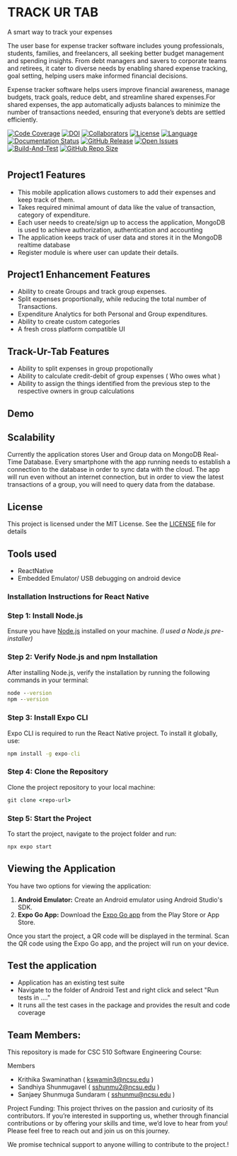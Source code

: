 # TRACK UR TAB
A smart way to track your expenses

The user base for expense tracker software includes young professionals, students, families, and freelancers, all seeking better budget management and spending insights. From debt managers and savers to corporate teams and retirees, it cater to diverse needs by enabling shared expense tracking, goal setting, helping users make informed financial decisions.

Expense tracker software helps users improve financial awareness, manage budgets, track goals, reduce debt, and streamline shared expenses.For shared expenses, the app automatically adjusts balances to minimize the number of transactions needed, ensuring that everyone’s debts are settled efficiently.


[![Code Coverage](https://codecov.io/gh/AtharvaGole/XpensAuditor/branch/main/graphs/badge.svg)](https://codecov.io/gh/SKS2024SE/XpensAuditor/branch/main)
[![DOI](https://zenodo.org/badge/DOI/10.5281/zenodo.7402784.svg)](https://doi.org/10.5281/zenodo.7402784)
[![Collaborators](https://img.shields.io/badge/Collaborators-3-orange.svg?style=flat)](https://github.com/SKS2024SE/Track-Ur-Tab/graphs/contributors)
[![License](https://img.shields.io/badge/License-MIT-purple.svg?style=flat)](https://github.com/SKS2024SE/XpensAuditor/blob/main/LICENSE)
[![Language](https://img.shields.io/badge/Language-Java-blue.svg?style=flat)](https://github.com/SKS2024SE/XpensAuditor/search?l=java)
[![Documentation Status](https://readthedocs.org/projects/ansicolortags/badge/?version=latest)](https://github.com/SKS2024SE/XpensAuditor/blob/main/README.md)
[![GitHub Release](https://img.shields.io/github/release/AtharvaGole/XpensAuditor.svg)](https://github.com/SKS2024SE/XpensAuditor/releases)
[![Open Issues](https://img.shields.io/github/issues/AtharvaGole/XpensAuditor)](https://github.com/SKS2024SE/XpensAuditor/issues)
[![Build-And-Test](https://github.com/AtharvaGole/XpensAuditor/actions/workflows/android.yml/badge.svg)](https://github.com/SKS2024SE/XpensAuditor/actions/workflows/android.yml)
[![GitHub Repo Size](https://img.shields.io/github/repo-size/AtharvaGole/XpensAuditor.svg)](https://img.shields.io/github/repo-size/SKS2024SE/XpensAuditor.svg)

#

 ## Project1 Features
 
 - This mobile application allows customers to add their expenses and keep track of them. 
 - Takes required minimal amount of data like the value of transaction, category of expenditure.
 - Each user needs to create/sign up to access the application, MongoDB is used to achieve authorization, authentication and accounting
 - The application keeps track of user data and stores it in the MongoDB realtime database
 - Register module is where user can update their details.
 
 ## Project1 Enhancement Features
 
 - Ability to create Groups and track group expenses.
 - Split expenses proportionally, while reducing the total number of Transactions.
 - Expenditure Analytics for both Personal and Group expenditures.
 - Ability to create custom categories
 - A fresh cross platform compatible UI
 
## Track-Ur-Tab Features 

 - Ability to split expenses in group propotionally
 - Ability to calculate credit-debit of group expenses ( Who owes what )
 - Ability to assign the things identified from the previous step to the respective owners in group calculations

## Demo


## Scalability
Currently the application stores User and Group data on MongoDB Real-Time Database. Every smartphone with the app running needs to establish a connection to the database in order to sync data with the cloud. The app will run even without an internet connection, but in order to view the latest transactions of a group, you will need to query data from the database.

## License

 This project is licensed under the MIT License. See the [LICENSE](https://github.com/AtharvaGole/XpensAuditor/blob/main/LICENSE) file for details
 
## Tools used

- ReactNative
- Embedded Emulator/ USB debugging on android device

 
### Installation Instructions for React Native

### Step 1: Install Node.js  
Ensure you have [Node.js](https://nodejs.org/) installed on your machine. *(I used a Node.js pre-installer)*

### Step 2: Verify Node.js and npm Installation  
After installing Node.js, verify the installation by running the following commands in your terminal:

```cmd
node --version
npm --version
```

### Step 3: Install Expo CLI  
Expo CLI is required to run the React Native project. To install it globally, use:

```cmd
npm install -g expo-cli
```

### Step 4: Clone the Repository  
Clone the project repository to your local machine:

```cmd
git clone <repo-url>
```

### Step 5: Start the Project  
To start the project, navigate to the project folder and run:

```cmd
npx expo start
```
## Viewing the Application  
You have two options for viewing the application:

1. **Android Emulator:** Create an Android emulator using Android Studio's SDK.
2. **Expo Go App:** Download the [Expo Go app](https://expo.dev/client) from the Play Store or App Store.

Once you start the project, a QR code will be displayed in the terminal. Scan the QR code using the Expo Go app, and the project will run on your device.
 
## Test the application

 - Application has an existing test suite
 - Navigate to the folder of Android Test and right click and select "Run tests in ...."
 - It runs all the test cases in the package and provides the result and code coverage
 
## Team Members:

This repository is made for CSC 510 Software Engineering Course:

Members
 - Krithika Swaminathan ( kswamin3@ncsu.edu )
 - Sandhiya Shunmugavel ( sshunmu2@ncsu.edu )
 - Sanjaey Shunmuga Sundaram ( sshunmu@ncsu.edu )

Project Funding:
This project thrives on the passion and curiosity of its contributors. If you’re interested in supporting us, whether through financial contributions or by offering your skills and time, we’d love to hear from you! Please feel free to reach out and join us on this journey.

We promise technical support to anyone willing to contribute to the project.!
